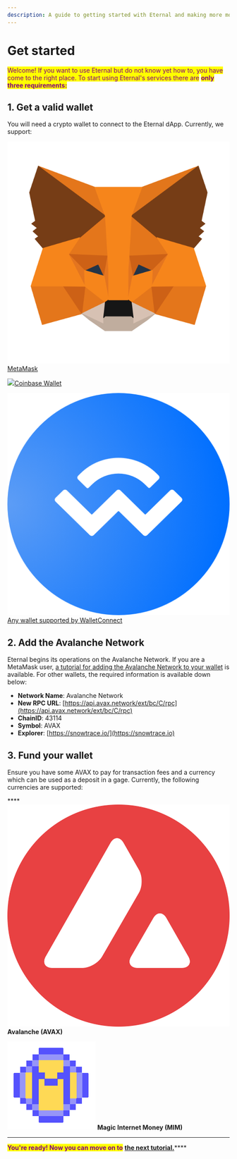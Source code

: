 ```yaml
---
description: A guide to getting started with Eternal and making more money
---
```


# Get started

<mark style="color:purple;">Welcome! If you want to use Eternal but do not know yet how to, you have come to the right place. To start using Eternal's services there are</mark> <mark style="color:purple;"></mark><mark style="color:purple;">**only three requirements:**</mark>

## 1. Get a valid wallet

You will need a crypto wallet to connect to the Eternal dApp. Currently, we support:

![](../../.gitbook/assets/metamask-fox.svg)[MetaMask](https://metamask.io)&#x20;

![](../../.gitbook/assets/coinbase\_wallet\_logo.png)[Coinbase Wallet](https://www.coinbase.com/wallet) &#x20;

![](../../.gitbook/assets/walletconnect-circle-blue.png)[Any wallet supported by WalletConnect](https://walletconnect.com/registry/wallets)

## 2. Add the Avalanche Network

Eternal begins its operations on the Avalanche Network. If you are a MetaMask user, [a tutorial for adding the Avalanche Network to your wallet](https://support.avax.network/en/articles/4626956-how-do-i-set-up-metamask-on-avalanche) is available. For other wallets, the required information is available down below:

* **Network Name**: Avalanche Network
* **New RPC URL**: [https://api.avax.network/ext/bc/C/rpc](https://api.avax.network/ext/bc/C/rpc)
* **ChainID**: 43114
* **Symbol**: AVAX
* **Explorer**: [https://snowtrace.io/](https://snowtrace.io)

## 3. Fund your wallet

Ensure you have some AVAX to pay for transaction fees and a currency which can be used as a deposit in a gage. Currently, the following currencies are supported:

****![](../../.gitbook/assets/avax.png) **Avalanche (AVAX)**

![](../../.gitbook/assets/mim.png) **Magic Internet Money (MIM)**

****

<mark style="color:purple;">**You're ready! Now you can move on to**</mark> [**the next tutorial.**](use-the-platform.md)****
